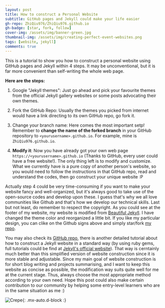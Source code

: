 ```yaml
---
layout: post
title: How to construct a Personal Website 
subtitle: GitHub pages and Jekyll could make your life easier
gh-repo: ZhiQiu976/ZhiQiu976.github.io
gh-badge: [star, fork, follow]
cover-img: /assets/img/banner-green.jpg
thumbnail-img: /assets/img/creating-perfect-event-websites.png
tags: [website, jekyll]
comments: true
---
```


This is a tutorial to show you how to construct a personal website using GitHub pages and Jekyll within 4 steps. It may be unconventional, but it is far more convenient than self-writing the whole web page.

**Here are the steps:**

1. Google "Jekyll themes": Just go ahead and pick your favourite themes from the official Jekyll gallery websites or some posts advocating their own themes.

2. Fork the GitHub Repo: Usually the themes you picked from internet would have a link directing to its own GitHub repo, go fork it.

3. Change your branch name: Here comes the most important setp! Remember to **change the name of the forked branch** in your GitHub repository to `<yourusername>.github.io`. For example, mine is `ZhiQiu976.github.io`.

4. **Modify it**: Now you have already got your own web page `https://<yourusername>.github.io` (Thanks to GitHub, every user could have a free website!). The only thing left is to modify and customize. What we currently have is a pure copy of another person's website, so you would need to follow the instructions in that GitHub repo, read and understand the codes, then go construct your unique website :P

Actually step 4 could be very time-consuming if you want to make your website fancy and well-organized, but it's always good to take use of the open-source codes and develop upon these. I guess that's why we all love communities like Github and that's how we develop our technical skills. Last but not least, do remember to respect the copyright. As you could see at the footer of my website, my website is modified from [Beautiful Jekyll](https://beautifuljekyll.com). I have changed the theme color and reorganized a little bit. If you like my particular design, you can clike on the Github signs above and simply star/fork [my repo](https://github.com/ZhiQiu976/ZhiQiu976.github.io).

You may also check its [GitHub repo](https://github.com/daattali/beautiful-jekyll), there is another detailed tutorial about how to construct a Jekyll website in a standard way (by using ruby gems, full tutorials could be find at [Jekyll's official website](https://jekyllrb.com/resources/)). That way is cerntainly much better than this simplified version of website construction since it is more stable and adjustable. Since my main goal of website construction is for short blog writing and projects summarising, and I want to keep this website as concise as possible, the modification way suits quite well for me at the current stage. Thus, always choose the most appropriate method according to your own need. Hope this post could also make certain contribution to our community by helping some entry-level learners who are in the same situation as me :)

![Crepe](https://opensource.org/files/osi_keyhole_300X300_90ppi_0.png){: .mx-auto.d-block :}


